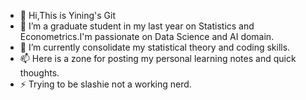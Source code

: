 - 👋 Hi,This is Yining's Git
- 👀 I’m a graduate student in my last year on Statistics and Econometrics.I'm passionate on Data Science and AI domain.
- 🌱 I’m currently consolidate my statistical theory and coding skills.
- 📫 Here is a zone for posting my personal learning notes and quick thoughts.
- ⚡ Trying to be slashie not a working nerd.

<!---
Nicowyn/Nicowyn is a ✨ special ✨ repository because its `README.md` (this file) appears on your GitHub profile.
You can click the Preview link to take a look at your changes.
--->
